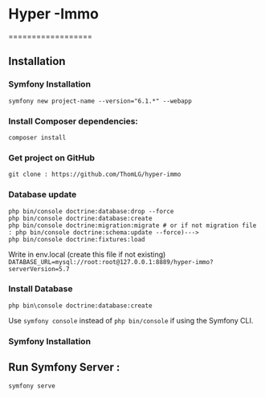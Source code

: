 # Hyper -Immo

==================

## Installation

### Symfony Installation

`symfony new project-name --version="6.1.*" --webapp`

### Install Composer dependencies:

`composer install`

### Get project on GitHub

`git clone : https://github.com/ThomLG/hyper-immo`

### Database update

```shell
php bin/console doctrine:database:drop --force
php bin/console doctrine:database:create
php bin/console doctrine:migration:migrate # or if not migration file : php bin/console doctrine:schema:update --force)--->
php bin/console doctrine:fixtures:load
```

Write in env.local (create this file if not existing)
`DATABASE_URL=mysql://root:root@127.0.0.1:8889/hyper-immo?serverVersion=5.7`

### Install Database

`php bin\console doctrine:database:create`

Use `symfony console` instead of `php bin/console` if using the Symfony CLI.

### Symfony Installation

## Run Symfony Server :

`symfony serve`
